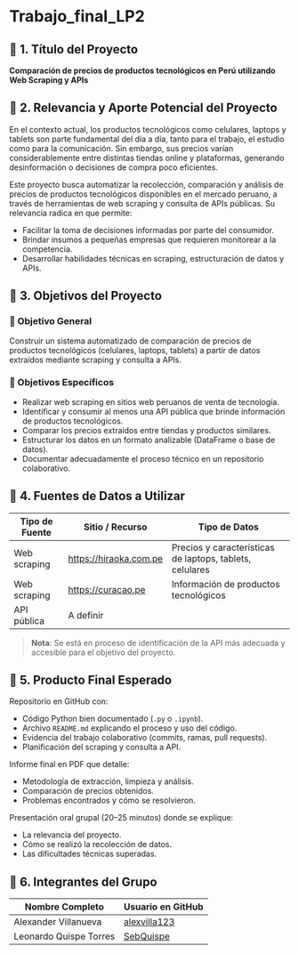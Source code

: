 # Trabajo_final_LP2

## 🔷 1. Título del Proyecto
**Comparación de precios de productos tecnológicos en Perú utilizando Web Scraping y APIs**

## 🔷 2. Relevancia y Aporte Potencial del Proyecto
En el contexto actual, los productos tecnológicos como celulares, laptops y tablets son parte fundamental del día a día, tanto para el trabajo, el estudio como para la comunicación. Sin embargo, sus precios varían considerablemente entre distintas tiendas online y plataformas, generando desinformación o decisiones de compra poco eficientes.

Este proyecto busca automatizar la recolección, comparación y análisis de precios de productos tecnológicos disponibles en el mercado peruano, a través de herramientas de web scraping y consulta de APIs públicas. Su relevancia radica en que permite:

- Facilitar la toma de decisiones informadas por parte del consumidor.
- Brindar insumos a pequeñas empresas que requieren monitorear a la competencia.
- Desarrollar habilidades técnicas en scraping, estructuración de datos y APIs.

## 🔷 3. Objetivos del Proyecto

### 🎯 Objetivo General
Construir un sistema automatizado de comparación de precios de productos tecnológicos (celulares, laptops, tablets) a partir de datos extraídos mediante scraping y consulta a APIs.

### 📌 Objetivos Específicos
- Realizar web scraping en sitios web peruanos de venta de tecnología.
- Identificar y consumir al menos una API pública que brinde información de productos tecnológicos.
- Comparar los precios extraídos entre tiendas y productos similares.
- Estructurar los datos en un formato analizable (DataFrame o base de datos).
- Documentar adecuadamente el proceso técnico en un repositorio colaborativo.

## 🔷 4. Fuentes de Datos a Utilizar

| Tipo de Fuente | Sitio / Recurso               | Tipo de Datos                                            |
|----------------|-------------------------------|----------------------------------------------------------|
| Web scraping   | https://hiraoka.com.pe        | Precios y características de laptops, tablets, celulares |
| Web scraping   | https://curacao.pe            | Información de productos tecnológicos                    |
| API pública    | A definir  |  |

> **Nota**: Se está en proceso de identificación de la API más adecuada y accesible para el objetivo del proyecto.

## 🔷 5. Producto Final Esperado

Repositorio en GitHub con:

- Código Python bien documentado (`.py` o `.ipynb`).
- Archivo `README.md` explicando el proceso y uso del código.
- Evidencia del trabajo colaborativo (commits, ramas, pull requests).
- Planificación del scraping y consulta a API.

Informe final en PDF que detalle:

- Metodología de extracción, limpieza y análisis.
- Comparación de precios obtenidos.
- Problemas encontrados y cómo se resolvieron.

Presentación oral grupal (20–25 minutos) donde se explique:

- La relevancia del proyecto.
- Cómo se realizó la recolección de datos.
- Las dificultades técnicas superadas.

## 🔷 6. Integrantes del Grupo

| Nombre Completo          | Usuario en GitHub         |
|--------------------------|---------------------------|
| Alexander Villanueva     | [alexvilla123](https://github.com/alexvilla123) |
| Leonardo Quispe Torres   | [SebQuispe](https://github.com/SebQuispe) |

